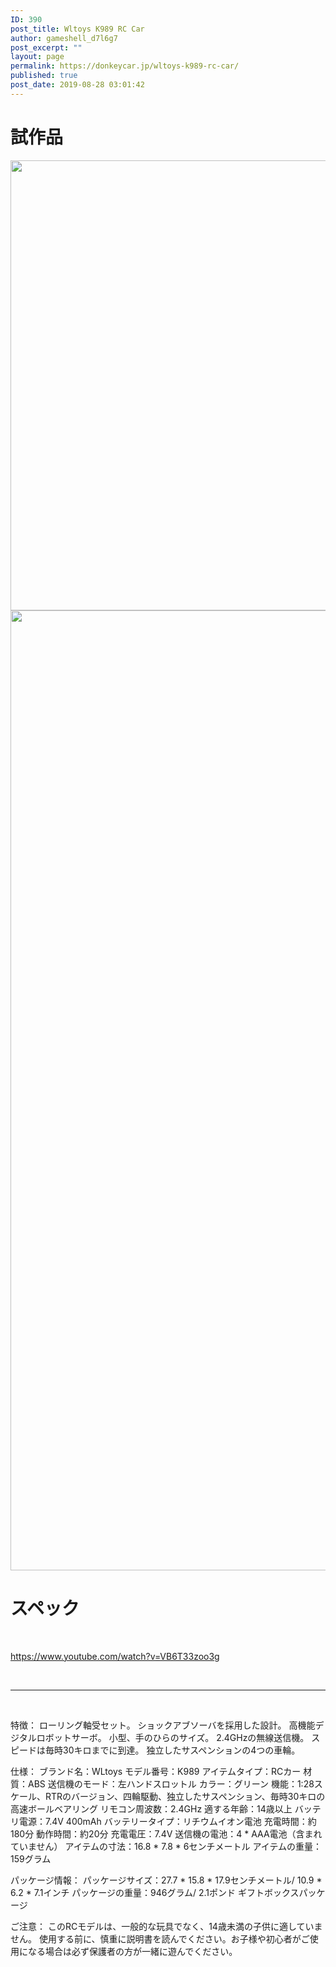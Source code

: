 ```yaml
---
ID: 390
post_title: Wltoys K989 RC Car
author: gameshell_d7l6g7
post_excerpt: ""
layout: page
permalink: https://donkeycar.jp/wltoys-k989-rc-car/
published: true
post_date: 2019-08-28 03:01:42
---
```

<h1>試作品</h1>
<img class="alignnone size-full wp-image-401" src="https://donkeycar.jp/wp-content/uploads/2019/08/69644839_10219960159904199_6786164622509473792_n.jpg" alt="" width="960" height="720" />

<img class="alignnone size-full wp-image-400" src="https://donkeycar.jp/wp-content/uploads/2019/08/donkeycar-image.png" alt="" width="2048" height="1536" />
<h1>スペック</h1>
&nbsp;

https://www.youtube.com/watch?v=VB6T33zoo3g

&nbsp;

<hr />

&nbsp;

特徴：
ローリング軸受セット。
ショックアブソーバを採用した設計。
高機能デジタルロボットサーボ。
小型、手のひらのサイズ。
2.4GHzの無線送信機。
スピードは毎時30キロまでに到達。
独立したサスペンションの4つの車輪。

仕様：
ブランド名：WLtoys
モデル番号：K989
アイテムタイプ：RCカー
材質：ABS
送信機のモード：左ハンドスロットル
カラー：グリーン
機能：1:28スケール、RTRのバージョン、四輪駆動、独立したサスペンション、毎時30キロの高速ボールベアリング
リモコン周波数：2.4GHz
適する年齢：14歳以上
バッテリ電源：7.4V 400mAh
バッテリータイプ：リチウムイオン電池
充電時間：約180分
動作時間：約20分
充電電圧：7.4V
送信機の電池：4 * AAA電池（含まれていません）
アイテムの寸法：16.8 * 7.8 * 6センチメートル
アイテムの重量：159グラム

パッケージ情報：
パッケージサイズ：27.7 * 15.8 * 17.9センチメートル/ 10.9 * 6.2 * 7.1インチ
パッケージの重量：946グラム/ 2.1ポンド
ギフトボックスパッケージ

ご注意：
このRCモデルは、一般的な玩具でなく、14歳未満の子供に適していません。
使用する前に、慎重に説明書を読んでください。お子様や初心者がご使用になる場合は必ず保護者の方が一緒に遊んでください。

&nbsp;

&nbsp;